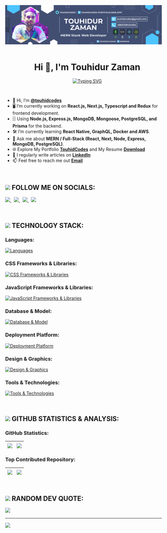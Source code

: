 <!--- banner --->
<img src="./banner/touhidcodes_banner.png" alt="Hello world">

<br/>

<!--- title --->
<div id="user-content-toc">
  <ul align="center">
    <summary><h1 style="display: inline-block">Hi 👋, I'm Touhidur Zaman</h1></summary>
    <!--- typo --->
    <a href="https://git.io/typing-svg"><img src="https://readme-typing-svg.demolab.com?font=Montserrat&weight=500&size=25&pause=1000&color=2B90FF&center=true&vCenter=true&width=500&lines=Passionate+Full+Stack+Web+Developer;Love+to+MERN+Stack+Technologies;JavaScript+Enthusiast;Interested+in+Bioinformatics" alt="Typing SVG" /></a>
  </ul>
</div>

<br/>

<!--- about --->
- 👋 Hi, I’m **[@touhidcodes](https://github.com/touhidcodes)**
- 🖥️ I’m currently working on **React.js, Next.js, Typescript and Redux** for frontend development.
- 🗄️ Using **Node.js, Express.js, MongoDB, Mongoose, PostgreSQL, and Prisma** for the backend.
- 🛠️ I’m currently learning **React Native, GraphQL, Docker and AWS**.
- 💬 Ask me about **MERN / Full-Stack (React, Next, Node, Express, MongoDB, PostgreSQL)**.
- 🌐 Explore My Portfolio **[TouhidCodes](https://touhidcodes.vercel.app/)** and My Resume **[Download](https://drive.google.com/uc?export=download&id=15hKPeWqITR4Sa_OncoDhpUdaNgnLJhBO)**
- 📝 I regularly write articles on **[LinkedIn](https://linkedin.com/in/touhidur-zaman)**
- 📫 Feel free to reach me out **[Email](touhidcodes@gmail.com)**
  
<br/>

<!--- socials --->
## <img src="https://media2.giphy.com/media/65qzUZckzeWG1wugLW/giphy.webp" width="35"><b> FOLLOW ME ON SOCIALS:</b>

<div>
  <p align="left">
    <a href="https://www.linkedin.com/in/touhidur-zaman">
      <img src="https://skillicons.dev/icons?i=linkedin"/>
    </a>&nbsp;
    <a href="https://stackoverflow.com/users/22104988">
      <img src="https://skillicons.dev/icons?i=stackoverflow"/>
    </a>&nbsp;
     <a href="https://discord.gg/touhidcodes#9825">
      <img src="https://skillicons.dev/icons?i=discord"/>
    </a>&nbsp;
    <a href="https://twitter.com/mh_rinkue">
      <img src="https://skillicons.dev/icons?i=twitter"/>
    </a>
  </p>
</div>

<br/>

<!--- technology --->
##  <img src="https://media4.giphy.com/media/KGhpQ5NMoWKQurlHwI/giphy.webp" width ="35"><b> TECHNOLOGY STACK:</b>

### Languages:
[![Languages](https://skillicons.dev/icons?i=html,css,javascript,typescript,graphql)](https://touhidcodes.vercel.app/)

### CSS Frameworks & Libraries:
[![CSS Frameworks & Libraries](https://skillicons.dev/icons?i=tailwind,materialui,bootstrap)](https://touhidcodes.vercel.app/)

### JavaScript Frameworks & Libraries:
[![JavaScript Frameworks & Libraries](https://skillicons.dev/icons?i=react,next,redux,nodejs,express)](https://touhidcodes.vercel.app/)

### Database & Model:
[![Database & Model](https://skillicons.dev/icons?i=mongodb,postgres,prisma,supabase)](https://touhidcodes.vercel.app/)

### Deployment Platform:
[![Deployment Platform](https://skillicons.dev/icons?i=vercel,netlify,firebase)](https://touhidcodes.vercel.app/)

### Design & Graphics:
[![Design & Graphics](https://skillicons.dev/icons?i=figma,ai,ps)](https://touhidcodes.vercel.app/)

### Tools & Technologies:
[![Tools & Technologies](https://skillicons.dev/icons?i=windows,ubuntu,notion,git,github,vscode,postman,docker)](https://touhidcodes.vercel.app/)

<br/>

<!--- statistics --->
## <img src="https://media1.giphy.com/media/TJP7EH5i1fB2rKeWbf/giphy.webp" width="30"><b> GITHUB STATISTICS & ANALYSIS:</b>

### GitHub Statistics:
| <a><img align="center" src="https://github-readme-stats.vercel.app/api?username=touhidcodes&theme=swift&hide_border=true&include_all_commits=false&count_private=false" /></a> | <a><img align="center" src="https://github-readme-stats.vercel.app/api/top-langs/?username=touhidcodes&theme=swift&hide_border=true&include_all_commits=false&count_private=false&layout=compact" /></a> |
| ------------- | ------------- |

### Top Contributed Repository:
| <a><img align="center" src="https://github-contributor-stats.vercel.app/api?username=touhidcodes&limit=5&theme=swift&combine_all_yearly_contributions=true&hide_border=true" /></a> | <a><img align="center" src="https://github-readme-streak-stats.herokuapp.com/?user=touhidcodes&theme=swift&hide_border=true" /></a> |
| ------------- | ------------- |

<br/>

<!--- random quote --->
##  <img src="https://media2.giphy.com/media/QssGEmpkyEOhBCb7e1/giphy.gif" width ="30"><b> RANDOM DEV QUOTE:</b>
<img src="https://quotes-github-readme.vercel.app/api?type=vertical&theme=light"/>

---

<!--- visit count --->
[![](https://visitcount.itsvg.in/api?id=touhidcodes&icon=0&color=0)](https://visitcount.itsvg.in)

<!--- title --->

